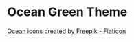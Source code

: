 # Ocean Green Theme

[Ocean icons created by Freepik - Flaticon](https://www.flaticon.com/free-icons/ocean)
